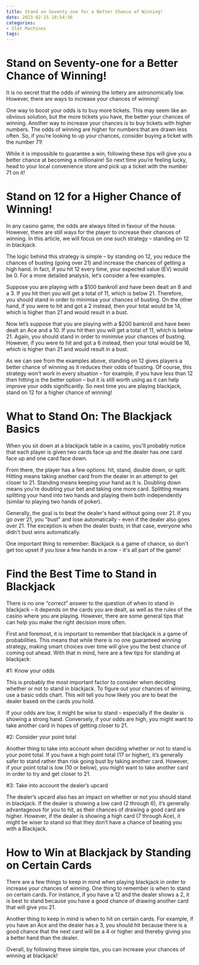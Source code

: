 ```yaml
---
title: Stand on Seventy one for a Better Chance of Winning!
date: 2023-02-15 18:54:56
categories:
- Slot Machines
tags:
---
```



#  Stand on Seventy-one for a Better Chance of Winning!

It is no secret that the odds of winning the lottery are astronomically low. However, there are ways to increase your chances of winning!

One way to boost your odds is to buy more tickets. This may seem like an obvious solution, but the more tickets you have, the better your chances of winning. Another way to increase your chances is to buy tickets with higher numbers. The odds of winning are higher for numbers that are drawn less often. So, if you’re looking to up your chances, consider buying a ticket with the number 71!

While it is impossible to guarantee a win, following these tips will give you a better chance at becoming a millionaire! So next time you’re feeling lucky, head to your local convenience store and pick up a ticket with the number 71 on it!

#  Stand on 12 for a Higher Chance of Winning!

In any casino game, the odds are always tilted in favour of the house. However, there are still ways for the player to increase their chances of winning. In this article, we will focus on one such strategy – standing on 12 in blackjack.

The logic behind this strategy is simple – by standing on 12, you reduce the chances of busting (going over 21) and increase the chances of getting a high hand. In fact, if you hit 12 every time, your expected value (EV) would be 0. For a more detailed analysis, let’s consider a few examples.

Suppose you are playing with a $100 bankroll and have been dealt an 8 and a 3. If you hit then you will get a total of 11, which is below 21. Therefore, you should stand in order to minimise your chances of busting. On the other hand, if you were to hit and got a 2 instead, then your total would be 14, which is higher than 21 and would result in a bust.

Now let’s suppose that you are playing with a $200 bankroll and have been dealt an Ace and a 10. If you hit then you will get a total of 11, which is below 21. Again, you should stand in order to minimise your chances of busting. However, if you were to hit and got a 6 instead, then your total would be 16, which is higher than 21 and would result in a bust.

As we can see from the examples above, standing on 12 gives players a better chance of winning as it reduces their odds of busting. Of course, this strategy won’t work in every situation – for example, if you have less than 12 then hitting is the better option – but it is still worth using as it can help improve your odds significantly. So next time you are playing blackjack, stand on 12 for a higher chance of winning!

#  What to Stand On: The Blackjack Basics 

When you sit down at a blackjack table in a casino, you'll probably notice that each player is given two cards face up and the dealer has one card face up and one card face down. 

From there, the player has a few options: hit, stand, double down, or split. Hitting means taking another card from the dealer in an attempt to get closer to 21. Standing means keeping your hand as it is. Doubling down means you're doubling your bet and taking one more card. Splitting means splitting your hand into two hands and playing them both independently (similar to playing two hands of poker). 

Generally, the goal is to beat the dealer's hand without going over 21. If you go over 21, you "bust" and lose automatically - even if the dealer also goes over 21. The exception is when the dealer busts; in that case, everyone who didn't bust wins automatically. 

One important thing to remember: Blackjack is a game of chance, so don't get too upset if you lose a few hands in a row - it's all part of the game!

#  Find the Best Time to Stand in Blackjack 

There is no one “correct” answer to the question of when to stand in blackjack – it depends on the cards you are dealt, as well as the rules of the casino where you are playing. However, there are some general tips that can help you make the right decision more often.

First and foremost, it is important to remember that blackjack is a game of probabilities. This means that while there is no one guaranteed winning strategy, making smart choices over time will give you the best chance of coming out ahead. With that in mind, here are a few tips for standing at blackjack:

#1: Know your odds

This is probably the most important factor to consider when deciding whether or not to stand in blackjack. To figure out your chances of winning, use a basic odds chart. This will tell you how likely you are to beat the dealer based on the cards you hold.

If your odds are low, it might be wise to stand – especially if the dealer is showing a strong hand. Conversely, if your odds are high, you might want to take another card in hopes of getting closer to 21.

#2: Consider your point total

Another thing to take into account when deciding whether or not to stand is your point total. If you have a high point total (17 or higher), it’s generally safer to stand rather than risk going bust by taking another card. However, if your point total is low (10 or below), you might want to take another card in order to try and get closer to 21.

#3: Take into account the dealer’s upcard

The dealer’s upcard also has an impact on whether or not you should stand in blackjack. If the dealer is showing a low card (2 through 6), it’s generally advantageous for you to hit, as their chances of drawing a good card are higher. However, if the dealer is showing a high card (7 through Ace), it might be wiser to stand so that they don’t have a chance of beating you with a Blackjack.

#  How to Win at Blackjack by Standing on Certain Cards

There are a few things to keep in mind when playing blackjack in order to increase your chances of winning. One thing to remember is when to stand on certain cards. For instance, if you have a 12 and the dealer shows a 2, it is best to stand because you have a good chance of drawing another card that will give you 21.

Another thing to keep in mind is when to hit on certain cards. For example, if you have an Ace and the dealer has a 3, you should hit because there is a good chance that the next card will be a 4 or higher and thereby giving you a better hand than the dealer.

Overall, by following these simple tips, you can increase your chances of winning at blackjack!